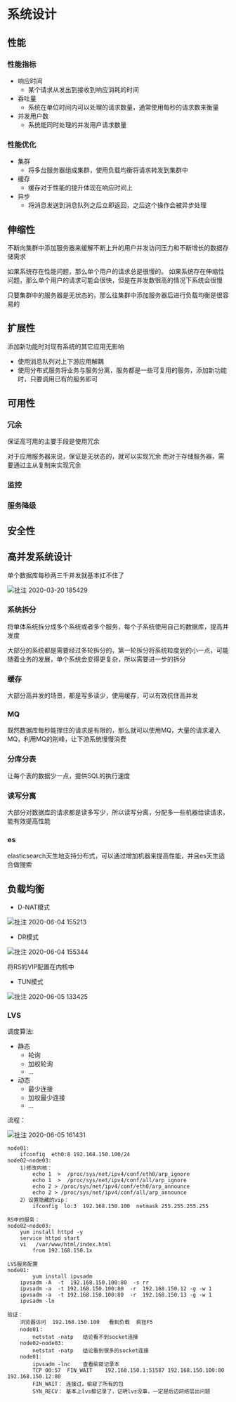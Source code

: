 # 系统设计

## 性能

### 性能指标

- 响应时间
  - 某个请求从发出到接收到响应消耗的时间
- 吞吐量
  - 系统在单位时间内可以处理的请求数量，通常使用每秒的请求数来衡量
- 并发用户数
  - 系统能同时处理的并发用户请求数量

### 性能优化

- 集群
  - 将多台服务器组成集群，使用负载均衡将请求转发到集群中
- 缓存
  - 缓存对于性能的提升体现在响应时间上
- 异步
  - 将消息发送到消息队列之后立即返回，之后这个操作会被异步处理

## 伸缩性

不断向集群中添加服务器来缓解不断上升的用户并发访问压力和不断增长的数据存储需求

如果系统存在性能问题，那么单个用户的请求总是很慢的。
如果系统存在伸缩性问题，那么单个用户的请求可能会很快，但是在并发数很高的情况下系统会很慢

只要集群中的服务器是无状态的，那么往集群中添加服务器后进行负载均衡是很容易的

## 扩展性

添加新功能时对现有系统的其它应用无影响

- 使用消息队列对上下游应用解耦
- 使用分布式服务将业务与服务分离，服务都是一些可复用的服务，添加新功能时，只要调用已有的服务即可

## 可用性

### 冗余

保证高可用的主要手段是使用冗余

对于应用服务器来说，保证是无状态的，就可以实现冗余
而对于存储服务器，需要通过主从复制来实现冗余

### 监控

### 服务降级

## 安全性

## 高并发系统设计

单个数据库每秒两三千并发就基本扛不住了

![批注 2020-03-20 185429](/assets/批注%202020-03-20%20185429.png)

### 系统拆分

将单体系统拆分成多个系统或者多个服务，每个子系统使用自己的数据库，提高并发度

大部分的系统都是需要经过多轮拆分的，第一轮拆分将系统粒度划的小一点，可能随着业务的发展，单个系统会变得更复杂，所以需要进一步的拆分

### 缓存

大部分高并发的场景，都是写多读少，使用缓存，可以有效抗住高并发

### MQ

既然数据库每秒能撑住的请求是有限的，那么就可以使用MQ，大量的请求灌入MQ，利用MQ的削峰，让下游系统慢慢消费

### 分库分表

让每个表的数据少一点，提供SQL的执行速度

### 读写分离

大部分对数据库的请求都是读多写少，所以读写分离，分配多一些机器给读请求，能有效提高性能

### es

elasticsearch天生地支持分布式，可以通过增加机器来提高性能，并且es天生适合做搜索

## 负载均衡

- D-NAT模式

![批注 2020-06-04 155213](/assets/批注%202020-06-04%20155213.png)

- DR模式

![批注 2020-06-04 155344](/assets/批注%202020-06-04%20155344.png)

将RS的VIP配置在内核中

- TUN模式

![批注 2020-06-05 133425](/assets/批注%202020-06-05%20133425.png)

### LVS


调度算法:
- 静态
  - 轮询
  - 加权轮询
  - ...
- 动态
  - 最少连接
  - 加权最少连接
  - ...

流程：

![批注 2020-06-05 161431](/assets/批注%202020-06-05%20161431.png)

```
node01:
	ifconfig  eth0:8 192.168.150.100/24
node02~node03:
	1)修改内核：
		echo 1  >  /proc/sys/net/ipv4/conf/eth0/arp_ignore 
		echo 1  >  /proc/sys/net/ipv4/conf/all/arp_ignore 
		echo 2 > /proc/sys/net/ipv4/conf/eth0/arp_announce 
		echo 2 > /proc/sys/net/ipv4/conf/all/arp_announce 
	2）设置隐藏的vip：
		ifconfig  lo:3  192.168.150.100  netmask 255.255.255.255
		
RS中的服务：
node02~node03:
	yum install httpd -y
	service httpd start
	vi   /var/www/html/index.html
		from 192.168.150.1x

LVS服务配置
node01:
		yum install ipvsadm 
	ipvsadm -A  -t  192.168.150.100:80  -s rr
	ipvsadm -a  -t 192.168.150.100:80  -r  192.168.150.12 -g -w 1
	ipvsadm -a  -t 192.168.150.100:80  -r  192.168.150.13 -g -w 1
	ipvsadm -ln

验证：
	浏览器访问  192.168.150.100   看到负载  疯狂F5
	node01：
		netstat -natp   结论看不到socket连接
	node02~node03:
		netstat -natp   结论看到很多的socket连接
	node01:
		ipvsadm -lnc    查看偷窥记录本
		TCP 00:57  FIN_WAIT    192.168.150.1:51587 192.168.150.100:80 192.168.150.12:80
		FIN_WAIT： 连接过，偷窥了所有的包
		SYN_RECV： 基本上lvs都记录了，证明lvs没事，一定是后边网络层出问题
```